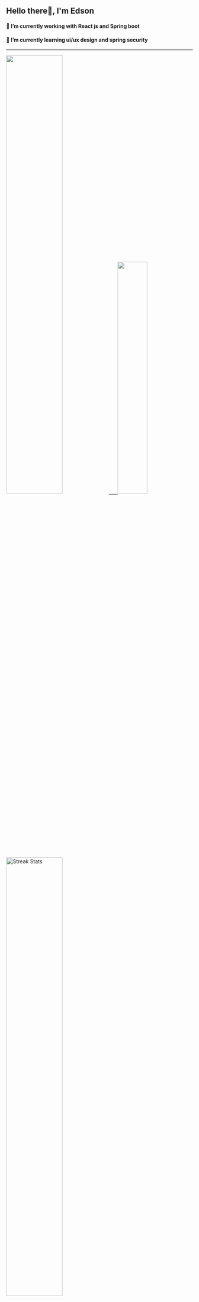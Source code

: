 
## Hello there👋, I'm Edson 

#### 🔭 I’m currently working with React js and Spring boot 
#### 🌱 I’m currently learning ui/ux design and spring security
---
    
  

 <p align="left">
  <a href="https://github.com/EdsonNhancale">
  <img width=55% src="https://github-readme-stats.vercel.app/api?username=EdsonNhancale&show_icons=true&theme=dracula&include_all_commits=true&count_private=true"/>&nbsp;&nbsp;&nbsp;&nbsp;&nbsp;
  <img  width=40% src="https://github-readme-stats.vercel.app/api/top-langs/?username=EdsonNhancale&layout=compact&langs_count=7&theme=dracula"/>
</p>

  <p align="left">
    <a href="https://github.com/EdsonNhancale"><img width=55% alt="Streak Stats" src="https://github-readme-streak-stats.herokuapp.com/?user=EdsonNhancale&theme=dracula"/></a>
   </p>

 
 <!--START_SECTION:waka-->

```text
From: 16 November 2022 - To: 04 February 2023

Total Time: 179 hrs 20 mins

JavaScript       141 hrs 5 mins  ███████████████████▓░░░░░   78.67 %
Dart             14 hrs 6 mins   ██░░░░░░░░░░░░░░░░░░░░░░░   07.87 %
Java             6 hrs 41 mins   █░░░░░░░░░░░░░░░░░░░░░░░░   03.73 %
HTML             4 hrs 46 mins   ▓░░░░░░░░░░░░░░░░░░░░░░░░   02.66 %
JSON             3 hrs 56 mins   ▓░░░░░░░░░░░░░░░░░░░░░░░░   02.20 %
Other            3 hrs 36 mins   ▓░░░░░░░░░░░░░░░░░░░░░░░░   02.01 %
```

<!--END_SECTION:waka-->

<div> 
  <a href="www.linkedin.com/in/edson-nhancale-7849781a6" target="_blank"><img src="https://img.shields.io/badge/-LinkedIn-%230077B5?style=for-the-badge&logo=linkedin&logoColor=white" target="_blank"></a> 

</div>

